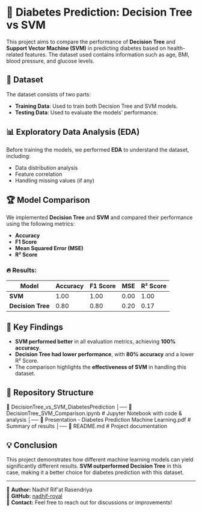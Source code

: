 # 🚀 Diabetes Prediction: Decision Tree vs SVM

This project aims to compare the performance of **Decision Tree** and **Support Vector Machine (SVM)** in predicting diabetes based on health-related features. The dataset used contains information such as age, BMI, blood pressure, and glucose levels.

## 📌 Dataset
The dataset consists of two parts:
- **Training Data**: Used to train both Decision Tree and SVM models.
- **Testing Data**: Used to evaluate the models' performance.

## 📊 Exploratory Data Analysis (EDA)
Before training the models, we performed **EDA** to understand the dataset, including:
- Data distribution analysis
- Feature correlation
- Handling missing values (if any)

## 🏆 Model Comparison
We implemented **Decision Tree** and **SVM** and compared their performance using the following metrics:
- **Accuracy**
- **F1 Score**
- **Mean Squared Error (MSE)**
- **R² Score**

### 🔥 Results:
| Model            | Accuracy | F1 Score | MSE  | R² Score |
|-----------------|----------|----------|------|---------|
| **SVM**        | 1.00     | 1.00     | 0.00 | 1.00    |
| **Decision Tree** | 0.80     | 0.80     | 0.20 | 0.17    |

## 📌 Key Findings
- **SVM performed better** in all evaluation metrics, achieving **100% accuracy**.
- **Decision Tree had lower performance**, with **80% accuracy** and a lower R² Score.
- The comparison highlights the **effectiveness of SVM** in handling this dataset.

## 📂 Repository Structure
📂 DecisionTree_vs_SVM_DiabetesPrediction │── 📄 DecisionTree_SVM_Comparison.ipynb # Jupyter Notebook with code & analysis │── 📄 Presentation - Diabetes Prediction Machine Learning.pdf # Summary of results │── 📄 README.md # Project documentation


## 💡 Conclusion
This project demonstrates how different machine learning models can yield significantly different results. **SVM outperformed Decision Tree** in this case, making it a better choice for diabetes prediction with this dataset.

---

🚀 **Author:** Nadhif Rif'at Rasendriya  
📌 **GitHub:** [nadhif-royal](https://github.com/nadhif-royal)  
📩 **Contact:** Feel free to reach out for discussions or improvements!  
